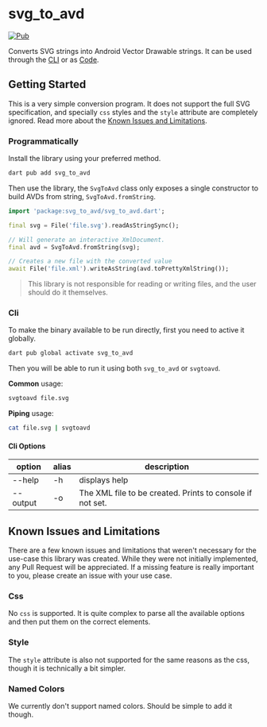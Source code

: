 # svg_to_avd

[![Pub](https://img.shields.io/pub/v/svg_to_avd.svg)](https://pub.dartlang.org/packages/svg_to_avd)

Converts SVG strings into Android Vector Drawable strings. It can be used through the [CLI](#cli) or as [Code](#programmatically).

## Getting Started

This is a very simple conversion program. It does not support the full SVG specification, and specially `css` styles and the `style` attribute are completely ignored. Read more about the [Known Issues and Limitations](#known-issues-and-limitations).

### Programmatically

Install the library using your preferred method.

```bash
dart pub add svg_to_avd
```

Then use the library, the `SvgToAvd` class only exposes a single constructor to build AVDs from string, `SvgToAvd.fromString`.

```dart
import 'package:svg_to_avd/svg_to_avd.dart';

final svg = File('file.svg').readAsStringSync();

// Will generate an interactive XmlDocument.
final avd = SvgToAvd.fromString(svg);

// Creates a new file with the converted value
await File('file.xml').writeAsString(avd.toPrettyXmlString());
```

> This library is not responsible for reading or writing files, and the user should do it themselves.

### Cli

To make the binary available to be run directly, first you need to active it globally.

```bash
dart pub global activate svg_to_avd
```

Then you will be able to run it using both `svg_to_avd` or `svgtoavd`.

**Common** usage:

```bash
svgtoavd file.svg
```

**Piping** usage:

```bash
cat file.svg | svgtoavd
```

#### Cli Options

| option   | alias | description                                               |
| -------- | ----- | --------------------------------------------------------- |
| --help   | -h    | displays help                                             |
| --output | -o    | The XML file to be created. Prints to console if not set. |

## Known Issues and Limitations

There are a few known issues and limitations that weren't necessary for the use-case this library was created. While they were not initially implemented, any Pull Request will be appreciated. If a missing feature is really important to you, please create an issue with your use case.

### Css

No `css` is supported. It is quite complex to parse all the available options and then put them on the correct elements.

### Style

The `style` attribute is also not supported for the same reasons as the css, though it is technically a bit simpler.

### Named Colors

We currently don't support named colors. Should be simple to add it though.

